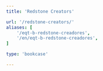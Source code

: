```yaml
---
title: 'Redstone Creators'

url: '/redstone-creators/'
aliases: [
    '/eqt-b-redstone-creadores',
    '/en/eqt-b-redstone-creadores',
]

type: 'bookcase'

---
```


